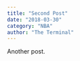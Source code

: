 ```yaml
---
title: "Second Post"
date: "2018-03-30"
category: "NBA"
author: "The Terminal"
---
```


Another post.